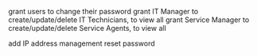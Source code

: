 grant users to change their password
grant IT Manager to create/update/delete IT Technicians, to view all
grant Service Manager to create/update/delete Service Agents, to view all

add IP address management
reset password
